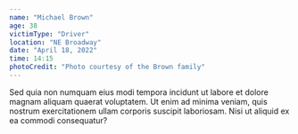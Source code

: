 ```yaml
---
name: "Michael Brown"
age: 38
victimType: "Driver"
location: "NE Broadway"
date: "April 18, 2022"
time: 14:15
photoCredit: "Photo courtesy of the Brown family"
---
```


Sed quia non numquam eius modi tempora incidunt ut labore et dolore magnam aliquam quaerat voluptatem. Ut enim ad minima veniam, quis nostrum exercitationem ullam corporis suscipit laboriosam. Nisi ut aliquid ex ea commodi consequatur?
